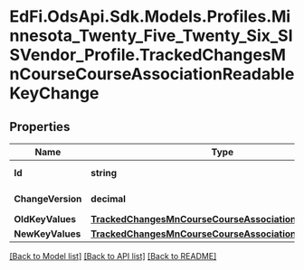 # EdFi.OdsApi.Sdk.Models.Profiles.Minnesota_Twenty_Five_Twenty_Six_SISVendor_Profile.TrackedChangesMnCourseCourseAssociationReadableKeyChange

## Properties

Name | Type | Description | Notes
------------ | ------------- | ------------- | -------------
**Id** | **string** | Resource identifier | [optional] 
**ChangeVersion** | **decimal** | Change version | [optional] 
**OldKeyValues** | [**TrackedChangesMnCourseCourseAssociationReadableKey**](TrackedChangesMnCourseCourseAssociationReadableKey.md) |  | [optional] 
**NewKeyValues** | [**TrackedChangesMnCourseCourseAssociationReadableKey**](TrackedChangesMnCourseCourseAssociationReadableKey.md) |  | [optional] 

[[Back to Model list]](../README.md#documentation-for-models) [[Back to API list]](../README.md#documentation-for-api-endpoints) [[Back to README]](../README.md)

